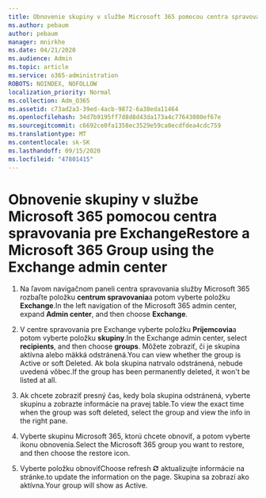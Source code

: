 ```yaml
---
title: Obnovenie skupiny v službe Microsoft 365 pomocou centra spravovania pre Exchange
ms.author: pebaum
author: pebaum
manager: mnirkhe
ms.date: 04/21/2020
ms.audience: Admin
ms.topic: article
ms.service: o365-administration
ROBOTS: NOINDEX, NOFOLLOW
localization_priority: Normal
ms.collection: Adm_O365
ms.assetid: c73ad2a3-39ed-4acb-9872-6a38eda11464
ms.openlocfilehash: 34d7b9195ff7d8d8d43da173a4c77643080ef67e
ms.sourcegitcommit: c6692ce0fa1358ec3529e59ca0ecdfdea4cdc759
ms.translationtype: MT
ms.contentlocale: sk-SK
ms.lasthandoff: 09/15/2020
ms.locfileid: "47801415"
---
```

# <a name="restore-a-microsoft-365-group-using-the-exchange-admin-center"></a><span data-ttu-id="15a2a-102">Obnovenie skupiny v službe Microsoft 365 pomocou centra spravovania pre Exchange</span><span class="sxs-lookup"><span data-stu-id="15a2a-102">Restore a Microsoft 365 Group using the Exchange admin center</span></span>

1. <span data-ttu-id="15a2a-103">Na ľavom navigačnom paneli centra spravovania služby Microsoft 365 rozbaľte položku **centrum spravovania**a potom vyberte položku **Exchange**.</span><span class="sxs-lookup"><span data-stu-id="15a2a-103">In the left navigation of the Microsoft 365 admin center, expand **Admin center**, and then choose **Exchange**.</span></span>
    
2. <span data-ttu-id="15a2a-104">V centre spravovania pre Exchange vyberte položku **Príjemcovia**a potom vyberte položku **skupiny**.</span><span class="sxs-lookup"><span data-stu-id="15a2a-104">In the Exchange admin center, select **recipients**, and then choose **groups**.</span></span> <span data-ttu-id="15a2a-105">Môžete zobraziť, či je skupina aktívna alebo mäkká odstránená.</span><span class="sxs-lookup"><span data-stu-id="15a2a-105">You can view whether the group is Active or soft Deleted.</span></span> <span data-ttu-id="15a2a-106">Ak bola skupina natrvalo odstránená, nebude uvedená vôbec.</span><span class="sxs-lookup"><span data-stu-id="15a2a-106">If the group has been permanently deleted, it won't be listed at all.</span></span>
    
3. <span data-ttu-id="15a2a-107">Ak chcete zobraziť presný čas, kedy bola skupina odstránená, vyberte skupinu a zobrazte informácie na pravej table.</span><span class="sxs-lookup"><span data-stu-id="15a2a-107">To view the exact time when the group was soft deleted, select the group and view the info in the right pane.</span></span>
    
4. <span data-ttu-id="15a2a-108">Vyberte skupinu Microsoft 365, ktorú chcete obnoviť, a potom vyberte ikonu obnovenia.</span><span class="sxs-lookup"><span data-stu-id="15a2a-108">Select the Microsoft 365 group you want to restore, and then choose the restore icon.</span></span>
    
5. <span data-ttu-id="15a2a-109">Vyberte položku obnoviť</span><span class="sxs-lookup"><span data-stu-id="15a2a-109">Choose refresh</span></span> ![Ikona obnovenia](media/6464df90-2a91-4c1f-92a6-9a38c7696ac3.gif) <span data-ttu-id="15a2a-111">aktualizujte informácie na stránke.</span><span class="sxs-lookup"><span data-stu-id="15a2a-111">to update the information on the page.</span></span> <span data-ttu-id="15a2a-112">Skupina sa zobrazí ako aktívna.</span><span class="sxs-lookup"><span data-stu-id="15a2a-112">Your group will show as Active.</span></span> 
    

